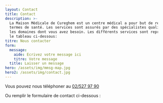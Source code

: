 ```yaml
---
layout: Contact
title: Contact
description: >-
  La Maison Médicale de Cureghem est un centre médical a pour but de répondre à tous vos besoins en
  termes de santé. Les services sont assurés par des spécialistes qualifiés dans
  les domaines dont vous avez besoin. Les différents services sont repris dans
  le tableau ci-dessous:
titre: Nous contacter
form:
  message:
    aide: Ecrivez votre message ici
    titre: Votre message
  title: Laisser un message
hero: /assets/img/mmsg-map.jpg
hero2: /assets/img/contact.jpg
---
```


Vous pouvez nous téléphoner au [02/527 97 90](tel:025279790)

Ou remplir le formulaire de contact ci-dessous :
